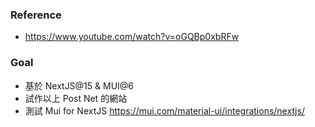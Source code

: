 ### Reference
* https://www.youtube.com/watch?v=oGQBp0xbRFw

### Goal
* 基於 NextJS@15 & MUI@6
* 試作以上 Post Net 的網站
* 測試 Mui for NextJS
  https://mui.com/material-ui/integrations/nextjs/

